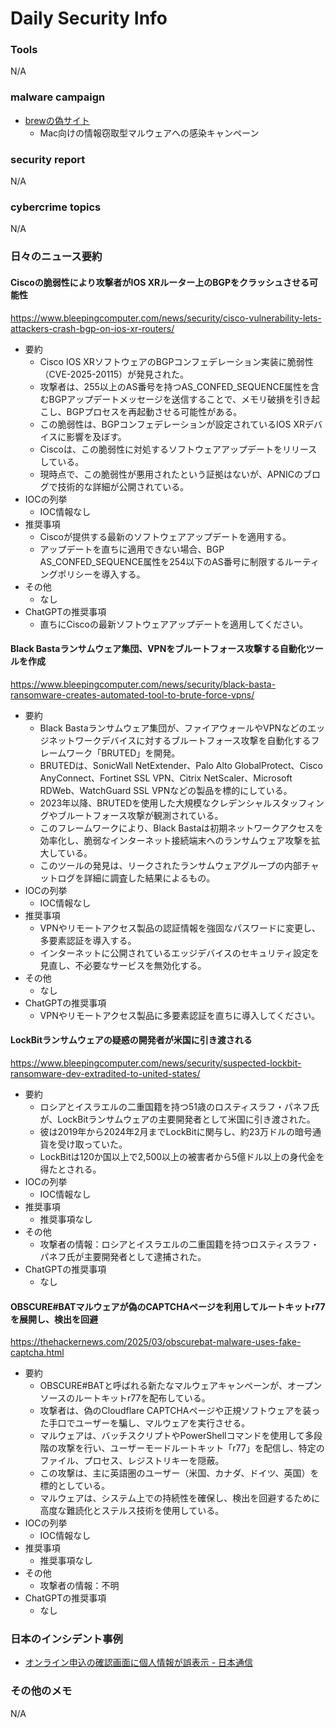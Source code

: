 # Daily Security Info

### Tools
N/A

### malware campaign
- [brewの偽サイト](https://x.com/malwrhunterteam/status/1900612483900981277)
    - Mac向けの情報窃取型マルウェアへの感染キャンペーン

### security report
N/A

### cybercrime topics
N/A

### 日々のニュース要約

#### Ciscoの脆弱性により攻撃者がIOS XRルーター上のBGPをクラッシュさせる可能性
https://www.bleepingcomputer.com/news/security/cisco-vulnerability-lets-attackers-crash-bgp-on-ios-xr-routers/

- 要約
    - Cisco IOS XRソフトウェアのBGPコンフェデレーション実装に脆弱性（CVE-2025-20115）が発見された。
    - 攻撃者は、255以上のAS番号を持つAS_CONFED_SEQUENCE属性を含むBGPアップデートメッセージを送信することで、メモリ破損を引き起こし、BGPプロセスを再起動させる可能性がある。
    - この脆弱性は、BGPコンフェデレーションが設定されているIOS XRデバイスに影響を及ぼす。
    - Ciscoは、この脆弱性に対処するソフトウェアアップデートをリリースしている。
    - 現時点で、この脆弱性が悪用されたという証拠はないが、APNICのブログで技術的な詳細が公開されている。
- IOCの列挙
    - IOC情報なし
- 推奨事項
    - Ciscoが提供する最新のソフトウェアアップデートを適用する。
    - アップデートを直ちに適用できない場合、BGP AS_CONFED_SEQUENCE属性を254以下のAS番号に制限するルーティングポリシーを導入する。
- その他
    - なし
- ChatGPTの推奨事項
    - 直ちにCiscoの最新ソフトウェアアップデートを適用してください。

#### Black Bastaランサムウェア集団、VPNをブルートフォース攻撃する自動化ツールを作成
https://www.bleepingcomputer.com/news/security/black-basta-ransomware-creates-automated-tool-to-brute-force-vpns/

- 要約
    - Black Bastaランサムウェア集団が、ファイアウォールやVPNなどのエッジネットワークデバイスに対するブルートフォース攻撃を自動化するフレームワーク「BRUTED」を開発。
    - BRUTEDは、SonicWall NetExtender、Palo Alto GlobalProtect、Cisco AnyConnect、Fortinet SSL VPN、Citrix NetScaler、Microsoft RDWeb、WatchGuard SSL VPNなどの製品を標的にしている。
    - 2023年以降、BRUTEDを使用した大規模なクレデンシャルスタッフィングやブルートフォース攻撃が観測されている。
    - このフレームワークにより、Black Bastaは初期ネットワークアクセスを効率化し、脆弱なインターネット接続端末へのランサムウェア攻撃を拡大している。
    - このツールの発見は、リークされたランサムウェアグループの内部チャットログを詳細に調査した結果によるもの。
- IOCの列挙
    - IOC情報なし
- 推奨事項
    - VPNやリモートアクセス製品の認証情報を強固なパスワードに変更し、多要素認証を導入する。
    - インターネットに公開されているエッジデバイスのセキュリティ設定を見直し、不必要なサービスを無効化する。
- その他
    - なし
- ChatGPTの推奨事項
    - VPNやリモートアクセス製品に多要素認証を直ちに導入してください。

#### LockBitランサムウェアの疑惑の開発者が米国に引き渡される
https://www.bleepingcomputer.com/news/security/suspected-lockbit-ransomware-dev-extradited-to-united-states/

- 要約
    - ロシアとイスラエルの二重国籍を持つ51歳のロスティスラフ・パネフ氏が、LockBitランサムウェアの主要開発者として米国に引き渡された。
    - 彼は2019年から2024年2月までLockBitに関与し、約23万ドルの暗号通貨を受け取っていた。
    - LockBitは120か国以上で2,500以上の被害者から5億ドル以上の身代金を得たとされる。
- IOCの列挙
    - IOC情報なし
- 推奨事項
    - 推奨事項なし
- その他
    - 攻撃者の情報：ロシアとイスラエルの二重国籍を持つロスティスラフ・パネフ氏が主要開発者として逮捕された。
- ChatGPTの推奨事項
    - なし

#### OBSCURE#BATマルウェアが偽のCAPTCHAページを利用してルートキットr77を展開し、検出を回避
https://thehackernews.com/2025/03/obscurebat-malware-uses-fake-captcha.html

- 要約
    - OBSCURE#BATと呼ばれる新たなマルウェアキャンペーンが、オープンソースのルートキットr77を配布している。
    - 攻撃者は、偽のCloudflare CAPTCHAページや正規ソフトウェアを装った手口でユーザーを騙し、マルウェアを実行させる。
    - マルウェアは、バッチスクリプトやPowerShellコマンドを使用して多段階の攻撃を行い、ユーザーモードルートキット「r77」を配信し、特定のファイル、プロセス、レジストリキーを隠蔽。
    - この攻撃は、主に英語圏のユーザー（米国、カナダ、ドイツ、英国）を標的としている。
    - マルウェアは、システム上での持続性を確保し、検出を回避するために高度な難読化とステルス技術を使用している。
- IOCの列挙
    - IOC情報なし
- 推奨事項
    - 推奨事項なし
- その他
    - 攻撃者の情報：不明
- ChatGPTの推奨事項
    - なし

### 日本のインシデント事例
- [オンライン申込の確認画面に個人情報が誤表示 - 日本通信](https://www.security-next.com/168113)

### その他のメモ
N/A